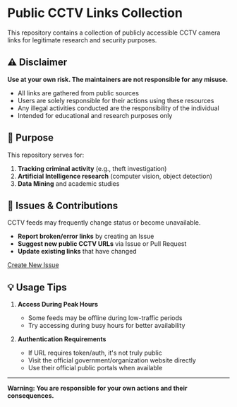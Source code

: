 # Public CCTV Links Collection

This repository contains a collection of publicly accessible CCTV camera links for legitimate research and security purposes.

## ⚠️ Disclaimer

**Use at your own risk. The maintainers are not responsible for any misuse.**

- All links are gathered from public sources
- Users are solely responsible for their actions using these resources
- Any illegal activities conducted are the responsibility of the individual
- Intended for educational and research purposes only

## 🎯 Purpose

This repository serves for:

1. **Tracking criminal activity** (e.g., theft investigation)
2. **Artificial Intelligence research** (computer vision, object detection)
3. **Data Mining** and academic studies

## 🐛 Issues & Contributions

CCTV feeds may frequently change status or become unavailable.

- **Report broken/error links** by creating an Issue
- **Suggest new public CCTV URLs** via Issue or Pull Request
- **Update existing links** that have changed

[Create New Issue](https://github.com/negatifzero/cctv/issues/new)

## 💡 Usage Tips

1. **Access During Peak Hours**
   - Some feeds may be offline during low-traffic periods
   - Try accessing during busy hours for better availability

2. **Authentication Requirements**
   - If URL requires token/auth, it's not truly public
   - Visit the official government/organization website directly
   - Use their official public portals when available

---

**Warning: You are responsible for your own actions and their consequences.**
